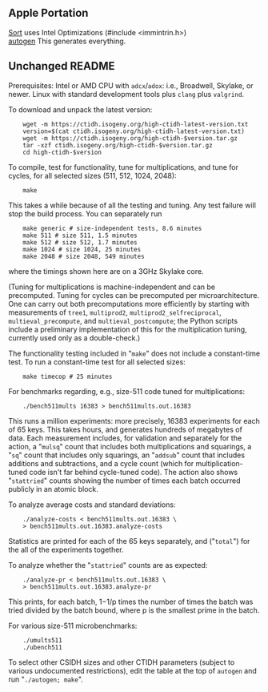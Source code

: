 ## Apple Portation
[Sort](/high-ctidh-20210523/int32_sort.c) uses Intel Optimizations (#include <immintrin.h>) <br>
[autogen](/high-ctidh-20210523/autogen) This generates everything.






## Unchanged README

Prerequisites: Intel or AMD CPU with `adcx`/`adox`: i.e., Broadwell,
Skylake, or newer. Linux with standard development tools plus `clang`
plus `valgrind`.

To download and unpack the latest version:

        wget -m https://ctidh.isogeny.org/high-ctidh-latest-version.txt
        version=$(cat ctidh.isogeny.org/high-ctidh-latest-version.txt)
        wget -m https://ctidh.isogeny.org/high-ctidh-$version.tar.gz
        tar -xzf ctidh.isogeny.org/high-ctidh-$version.tar.gz
        cd high-ctidh-$version

To compile, test for functionality, tune for multiplications, and tune
for cycles, for all selected sizes (511, 512, 1024, 2048):

        make

This takes a while because of all the testing and tuning. Any test
failure will stop the build process. You can separately run

        make generic # size-independent tests, 8.6 minutes
        make 511 # size 511, 1.5 minutes
        make 512 # size 512, 1.7 minutes
        make 1024 # size 1024, 25 minutes
        make 2048 # size 2048, 549 minutes

where the timings shown here are on a 3GHz Skylake core.

(Tuning for multiplications is machine-independent and can be
precomputed. Tuning for cycles can be precomputed per microarchitecture.
One can carry out both precomputations more efficiently by starting with
measurements of `tree1`, `multiprod2`, `multiprod2_selfreciprocal`,
`multieval_precompute`, and `multieval_postcompute`; the Python scripts
include a preliminary implementation of this for the multiplication
tuning, currently used only as a double-check.)

The functionality testing included in "`make`" does not include a
constant-time test. To run a constant-time test for all selected sizes:

        make timecop # 25 minutes

For benchmarks regarding, e.g., size-511 code tuned for multiplications:

        ./bench511mults 16383 > bench511mults.out.16383

This runs a million experiments: more precisely, 16383 experiments for
each of 65 keys. This takes hours, and generates hundreds of megabytes
of data. Each measurement includes, for validation and separately for
the action, a "`mulsq`" count that includes both multiplications and
squarings, a "`sq`" count that includes only squarings, an "`addsub`"
count that includes additions and subtractions, and a cycle count (which
for multiplication-tuned code isn't far behind cycle-tuned code). The
action also shows "`stattried`" counts showing the number of times each
batch occurred publicly in an atomic block.

To analyze average costs and standard deviations:

        ./analyze-costs < bench511mults.out.16383 \
        > bench511mults.out.16383.analyze-costs

Statistics are printed for each of the 65 keys separately, and
("`total`") for the all of the experiments together.

To analyze whether the "`stattried`" counts are as expected:

        ./analyze-pr < bench511mults.out.16383 \
        > bench511mults.out.16383.analyze-pr

This prints, for each batch, 1−1/p times the number of times the batch
was tried divided by the batch bound, where p is the smallest prime in
the batch.

For various size-511 microbenchmarks:

        ./umults511
        ./ubench511

To select other CSIDH sizes and other CTIDH parameters (subject to
various undocumented restrictions), edit the table at the top of
`autogen` and run "`./autogen; make`".

